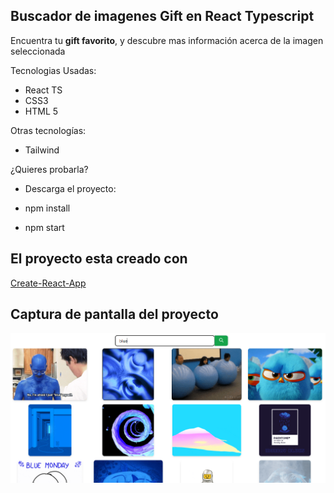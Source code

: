 ## Buscador de imagenes Gift en React Typescript

Encuentra tu **gift favorito**, y descubre mas información acerca de la imagen seleccionada

Tecnologias Usadas:

- React TS
- CSS3
- HTML 5

Otras tecnologías:

- Tailwind

¿Quieres probarla?

- Descarga el proyecto:

- npm install
- npm start

## El proyecto esta creado con

<a href='https://github.com/facebook/create-react-app' target='_blank'>Create-React-App</a>

## Captura de pantalla del proyecto

![pantalla-principal](demoBuscador.png)
